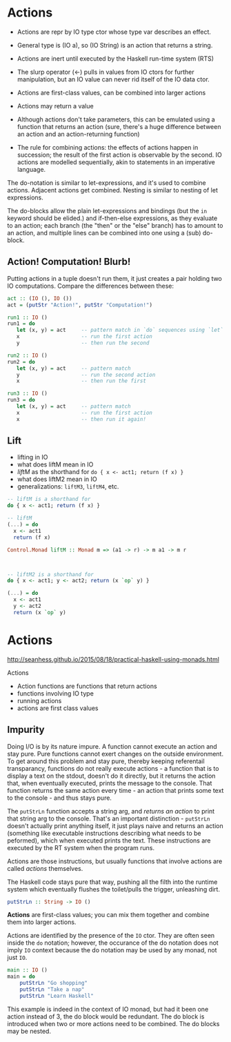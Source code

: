 # Actions

* Actions are repr by IO type ctor whose type var describes an effect.
* General type is (IO a), so (IO String) is an action that returns a string.
* Actions are inert until executed by the Haskell run-time system (RTS)
* The slurp operator (<-) pulls in values from IO ctors for further manipulation, but an IO value can never rid itself of the IO data ctor.
* Actions are first-class values, can be combined into larger actions
* Actions may return a value
* Although actions don't take parameters, this can be emulated using a function that returns an action (sure, there's a huge difference between an action and an action-returning function)

* The rule for combining actions: the effects of actions happen in succession; the result of the first action is observable by the second. IO actions are modelled sequentially, akin to statements in an imperative language.


The do-notation is similar to let-expressions, and it's used to combine actions. Adjacent actions get combined. Nesting is similar to nesting of let expressions.

The do-blocks allow the plain let-expressions and bindings (but the `in` keyword should be elided.) and if-then-else expressions, as they evaluate to an action; each branch (the "then" or the "else" branch) has to amount to an action, and multiple lines can be combined into one using a (sub) do-block.


## Action! Computation! Blurb!

Putting actions in a tuple doesn't run them, it just creates a pair holding two IO computations. Compare the differences between these:

```hs
act :: (IO (), IO ())
act = (putStr "Action!", putStr "Computation!")

run1 :: IO ()
run1 = do
   let (x, y) = act     -- pattern match in `do` sequences using `let`
   x                    -- run the first action
   y                    -- then run the second

run2 :: IO ()
run2 = do
   let (x, y) = act     -- pattern match
   y                    -- run the second action
   x                    -- then run the first

run3 :: IO ()
run3 = do
   let (x, y) = act     -- pattern match
   x                    -- run the first action
   x                    -- then run it again!
```


## Lift

- lifting in IO
- what does liftM mean in IO
- *liftM* as the shorthand for `do { x <- act1; return (f x) }`
- what does liftM2 mean in IO
- generalizations: `liftM3`, `liftM4`, etc.

```hs
-- liftM is a shorthand for
do { x <- act1; return (f x) }

-- liftM
(...) = do
  x <- act1
  return (f x)

Control.Monad liftM :: Monad m => (a1 -> r) -> m a1 -> m r



-- liftM2 is a shorthand for
do { x <- act1; y <- act2; return (x `op` y) }

(...) = do
  x <- act1
  y <- act2
  return (x `op` y)
```


# Actions

http://seanhess.github.io/2015/08/18/practical-haskell-using-monads.html

Actions
- Action functions are functions that return actions
- functions involving IO type
- running actions
- actions are first class values


## Impurity

Doing I/O is by its nature impure. A function cannot execute an action and stay pure. Pure functions cannot exert changes on the outside environment. To get around this problem and stay pure, thereby keeping referentail transparancy, functions do not really execute actions - a function that is to display a text on the stdout, doesn't do it directly, but it returns the action that, when eventually executed, prints the message to the console. That function returns the same action every time - an action that prints some text to the console - and thus stays pure.

The `putStrLn` function accepts a string arg, and *returns an action* to print that string arg to the console. That's an important distinction - `putStrLn` doesn't actually print anything itself, it just plays naive and returns an action (something like executable instructions describing what needs to be peformed), which when executed prints the text. These instructions are executed by the RT system when the program runs.

Actions are those instructions, but usually functions that involve actions are called *actions* themselves.

The Haskell code stays pure that way, pushing all the filth into the runtime system which eventually flushes the toilet/pulls the trigger, unleashing dirt.

```hs
putStrLn :: String -> IO ()
```

**Actions** are first-class values; you can mix them together and combine them into larger actions.

Actions are identified by the presence of the `IO` ctor. They are often seen inside the `do` notation; however, the occurance of the do notation does not imply `IO` context because the do notation may be used by any monad, not just `IO`.

```hs
main :: IO ()
main = do
    putStrLn "Go shopping"
    putStrLn "Take a nap"
    putStrLn "Learn Haskell"
```

This example is indeed in the context of IO monad, but had it been one action instead of 3, the do block would be redundant. The do block is introduced when two or more actions need to be combined. The do blocks may be nested.
